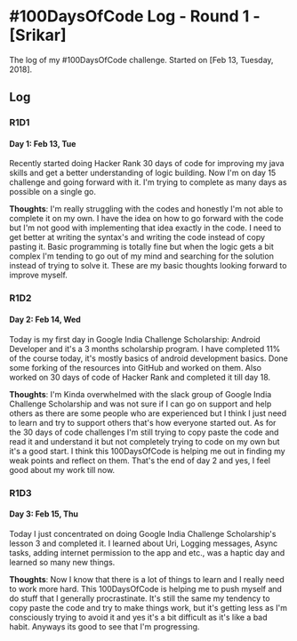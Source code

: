 # #100DaysOfCode Log - Round 1 - [Srikar]

The log of my #100DaysOfCode challenge. Started on [Feb 13, Tuesday, 2018].

## Log

### R1D1 

#### Day 1: Feb 13, Tue

Recently started doing Hacker Rank 30 days of code for improving my java skills and get a better understanding of logic building. Now I'm on day 15 challenge and going forward with it. I'm trying to complete as many days as possible on a single go. 

**Thoughts**: I'm really struggling with the codes and honestly I'm not able to complete it on my own. I have the idea on how to go forward with the code but I'm not good with implementing that idea exactly in the code. I need to get better at writing the syntax's and writing the code instead of copy pasting it. Basic programming is totally fine but when the logic gets a bit complex I'm tending to go out of my mind and searching for the solution instead of trying to solve it. These are my basic thoughts looking forward to improve myself.

### R1D2

#### Day 2: Feb 14, Wed

Today is my first day in Google India Challenge Scholarship: Android Developer and it's a 3 months scholarship program. I have completed 11% of the course today, it's mostly basics of android development basics. Done some forking of the resources into GitHub and worked on them. Also worked on 30 days of code of Hacker Rank and completed it till day 18.

**Thoughts**: I'm Kinda overwhelmed with the slack group of Google India Challenge Scholarship and was not sure if I can go on support and help others as there are some people who are experienced but I think I just need to learn and try to support others that's how everyone started out. As for the 30 days of code challenges I'm still trying to copy paste the code and read it and understand it but not completely trying to code on my own but it's a good start. I think this 100DaysOfCode is helping me out in finding my weak points and reflect on them. That's the end of day 2 and yes, I feel good about my work till now.

### R1D3

#### Day 3: Feb 15, Thu

Today I just concentrated on doing Google India Challenge Scholarship's lesson 3 and completed it. I learned about Uri, Logging messages, Async tasks, adding internet permission to the app and etc., was a haptic day and learned so many new things.

 **Thoughts**: Now I know that there is a lot of things to learn and I really need to work more hard. This 100DaysOfCode is helping me to push myself and do stuff that I generally procrastinate. It's still the same my tendency to copy paste the code and try to make things work, but it's getting less as I'm consciously trying to avoid it and yes it's a bit difficult as it's like a bad habit. Anyways its good to see that I'm progressing.
